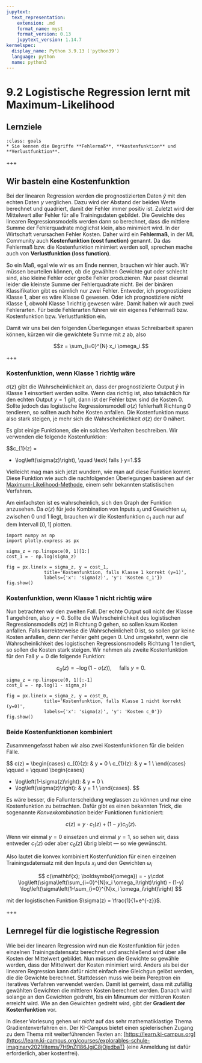 ```yaml
---
jupytext:
  text_representation:
    extension: .md
    format_name: myst
    format_version: 0.13
    jupytext_version: 1.14.7
kernelspec:
  display_name: Python 3.9.13 ('python39')
  language: python
  name: python3
---
```


# 9.2 Logistische Regression lernt mit Maximum-Likelihood


## Lernziele

```{admonition} Lernziele
:class: goals
* Sie kennen die Begriffe **Fehlermaß**, **Kostenfunktion** und **Verlustfunktion**.
```

+++

## Wir basteln eine Kostenfunktion

Bei der linearen Regression werden die prognostizierten Daten $\hat{y}$ mit den
echten Daten $y$ verglichen. Dazu wird der Abstand der beiden Werte berechnet
und quadriert, damit der Fehler immer positiv ist. Zuletzt wird der Mittelwert
aller Fehler für alle Trainingsdaten gebildet. Die Gewichte des linearen
Regressionsmodells werden dann so berechnet, dass die mittlere Summe der
Fehlerquadrate möglichst klein, also minimiert wird. In der Wirtschaft
verursachen Fehler Kosten. Daher wird ein **Fehlermaß**, in der ML Community
auch **Kostenfunktion (cost function)** genannt. Da das Fehlermaß bzw. die
Kostenfunktion minimiert werden soll, sprechen mache auch von **Verlustfunktion
(loss function)**. 

So ein Maß, egal wie wir es am Ende nennen, brauchen wir hier auch. Wir müssen
beurteilen können, ob die gewählten Gewichte gut oder schlecht sind, also kleine
Fehler oder große Fehler produzieren. Nur passt diesmal leider die kleinste
Summe der Fehlerquadrate nicht. Bei der binären Klassifikation gibt es nämlich
nur zwei Fehler. Entweder, ich prognostiziere Klasse 1, aber es wäre Klasse 0
gewesen. Oder ich prognostiziere *nicht* Klasse 1, obwohl Klasse 1 richtig
gewesen wäre. Damit haben wir auch zwei Fehlerarten. Für beide Fehlerarten
führen wir ein eigenes Fehlermaß bzw. Kostenfunktion bzw. Verlustfunktion ein.

Damit wir uns bei den folgenden Überlegungen etwas Schreibarbeit sparen können,
kürzen wir die gewichtete Summe mit $z$ ab, also

$$z = \sum_{i=0}^{N} x_i \omega_i.$$


+++

### Kostenfunktion, wenn Klasse 1 richtig wäre

$\sigma(z)$ gibt die Wahrscheinlichkeit an, dass der prognostizierte Output
$\hat{y}$ in Klasse 1 einsortiert werden sollte. Wenn das richtig ist, also
tatsächlich für den echten Output $y=1$ gilt, dann ist der Fehler bzw. sind die
Kosten 0. Sollte jedoch das logistische Regressionsmodell $\sigma(z)$ fehlerhaft
Richtung 0 tendieren, so sollten auch hohe Kosten anfallen. Die Kostenfunktion
muss also stark steigen, je mehr sich die Wahrscheinlichkeit
$\sigma(z)$ der 0 nähert.

Es gibt einige Funktionen, die ein solches Verhalten beschreiben. Wir verwenden
die folgende Kostenfunktion:

$$c_{1}(z) = 
- \log\left(\sigma(z)\right), \quad \text{ falls } y=1.$$

Vielleicht mag man sich jetzt wundern, wie man auf diese Funktion kommt. Diese
Funktion wie auch die nachfolgenden Überlegungen basieren auf der
[Maximum-Likelihood-Methode](https://de.wikipedia.org/wiki/Maximum-Likelihood-Methode),
einem sehr bekannten statistischen Verfahren.

Am einfachsten ist es wahrscheinlich, sich den Graph der Funktion anzusehen. Da
$\sigma(z)$ für jede Kombination von Inputs $x_i$ und Gewichten $\omega_i$
zwischen 0 und 1 liegt, brauchen wir die Kostenfunktion $c_1$ auch nur auf dem
Intervall $[0, 1]$ plotten.

```{code-cell} ipython3
import numpy as np
import plotly.express as px

sigma_z = np.linspace(0, 1)[1:]
cost_1 = - np.log(sigma_z)

fig = px.line(x = sigma_z, y = cost_1,
              title='Kostenfunktion, falls Klasse 1 korrekt (y=1)',
              labels={'x': 'sigma(z)', 'y': 'Kosten c_1'})
fig.show()
```

### Kostenfunktion, wenn Klasse 1 nicht richtig wäre

Nun betrachten wir den zweiten Fall. Der echte Output soll nicht der Klasse 1
angehören, also $y=0$. Sollte die Wahrscheinlichkeit des logistischen
Regressionsmodells $\sigma(z)$ in Richtung 0 gehen, so sollen kaum Kosten
anfallen. Falls korrekterweise die Wahrscheinlicheit 0 ist, so sollen gar keine
Kosten anfallen, denn der Fehler geht gegen 0. Und umgekehrt, wenn die
Wahrscheinlichkeit des logistischen Regressionsmodells Richtung 1 tendiert, so
sollen die Kosten stark steigen. Wir nehmen als zweite Kostenfunktion für den
Fall $y=0$ die folgende Funktion:

$$c_{0}(z) = - \log\left(1-\sigma(z)\right), \quad \text{ falls } y=0.$$

```{code-cell} ipython3
sigma_z = np.linspace(0, 1)[:-1]
cost_0 = - np.log(1 - sigma_z)

fig = px.line(x = sigma_z, y = cost_0,
              title='Kostenfunktion, falls Klasse 1 nicht korrekt (y=0)',
              labels={'x': 'sigma(z)', 'y': 'Kosten c_0'})
fig.show()
```

### Beide Kostenfunktionen kombiniert

Zusammengefasst haben wir also zwei Kostenfunktionen für die beiden Fälle.

$$ 
c(z) = 
\begin{cases} 
c_{0}(z): & y = 0 \\
c_{1}(z): & y = 1 \\
\end{cases} \qquad = \qquad 
\begin{cases} 
- \log\left(1-\sigma(z)\right): & y = 0 \\
- \log\left(\sigma(z)\right): & y = 1 \\
\end{cases}.
$$

Es wäre besser, die Fallunterscheidung weglassen zu können und nur eine
Kostenfunktion zu betrachten. Dafür gibt es einen bekannten Trick, die
sogenannte *Konvexkombination* beider Funktionen funktioniert:

$$
c(z) = y\cdot c_{1}(z) + (1-y) c_{0}(z).
$$

Wenn wir einmal $y=0$ einsetzen und einmal $y=1$, so sehen wir, dass entweder
$c_{1}(z)$ oder aber $c_{0}(z)$ übrig bleibt — so wie gewünscht.

Also lautet die konvex kombiniert Kostenfunktion für einen einzelnen
Trainingsdatensatz mit den Inputs $x_i$ und den Gewichten $\omega_i$

$$ c(\mathbf{x}; \boldsymbol{\omega}) = - y\cdot
\log\left(\sigma\left(\sum_{i=0}^{N}x_i \omega_i\right)\right) - (1-y)
\log\left(\sigma\left(1-\sum_{i=0}^{N}x_i \omega_i\right)\right) $$

mit der logistischen Funktion $\sigma(z) = \frac{1}{1+e^{-z}}$. 







+++

## Lernregel für die logistische Regression

Wie bei der linearen Regression wird nun die Kostenfunktion für jeden einzelnen Trainingsdatensatz berechnet und anschließend wird über alle Kosten der Mittelwert gebildet. Nun müssen die Gewichte so gewähle werden, dass der Mittelwert der Kosten minimiert wird. Anders als bei der linearen Regression kann dafür nicht einfach eine Gleichgun gelöst werden, die die Gewichte berechnet. Stattdessen muss wie beim Pereptron ein iteratives Verfahren verwendet werden. Damit ist gemeint, dass mit zufällig gewählten Gewichten die mittleren Kosten berechnet werden. Danach wird solange an den Gewichten gedreht, bis ein Minumum der mittleren Kosten erreicht wird. Wie an den Gewichten gedreht wird, gibt der **Gradient der Kostenfunktion** vor.

In dieser Vorlesung gehen wir *nicht* auf das sehr mathematiklastige Thema Gradientenverfahren ein. Der KI-Campus bietet einen spielerischen Zugang zu dem Thema mit weiterführenden Texten an: [https://learn.ki-campus.org](https://learn.ki-campus.org/courses/explorables-schule-imaginary2021/items/7H9nZI186JgjC8jOjxdbaT) (eine Anmeldung ist dafür erforderlich, aber kostenfrei).
